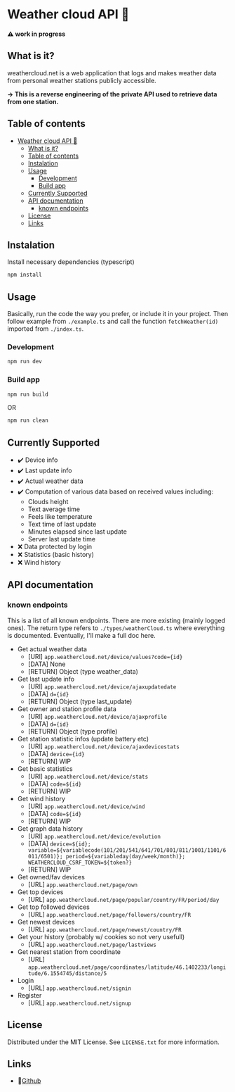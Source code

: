 # Weather cloud API 📡

**⚠️ work in progress**

## What is it?

weathercloud.net is a web application that logs and makes weather data from personal weather stations publicly accessible.

**-> This is a reverse engineering of the private API used to retrieve data from one station.**

## Table of contents

- [Weather cloud API 📡](#weather-cloud-api-)
  - [What is it?](#what-is-it)
  - [Table of contents](#table-of-contents)
  - [Instalation](#instalation)
  - [Usage](#usage)
    - [Development](#development)
    - [Build app](#build-app)
  - [Currently Supported](#currently-supported)
  - [API documentation](#api-documentation)
    - [known endpoints](#known-endpoints)
  - [License](#license)
  - [Links](#links)

## Instalation

Install necessary dependencies (typescript)

```bash
npm install
```

## Usage

Basically, run the code the way you prefer, or include it in your project. Then follow example from `./example.ts` and call the function `fetchWeather(id)` imported from `./index.ts`.

### Development

```bash
npm run dev
```

### Build app

```bash
npm run build
```

OR

```bash
npm run clean
```

## Currently Supported

 - ✔️ Device info
 - ✔️ Last update info
 - ✔️ Actual weather data
 - ✔️ Computation of various data based on received values including:
   - Clouds height 
   - Text average time 
   - Feels like temperature
   - Text time of last update
   - Minutes elapsed since last update
   - Server last update time
 - ❌ Data protected by login
 - ❌ Statistics (basic history)
 - ❌ Wind history

## API documentation

### known endpoints

This is a list of all known endpoints. There are more existing (mainly logged ones). The return type refers to `./types/weatherCloud.ts` where everything is documented. Eventually, I'll make a full doc here.

 - Get actual weather data
   - [URl] `app.weathercloud.net/device/values?code={id}`
   - [DATA] None
   - [RETURN] Object (type weather_data)
 - Get last update info
   - [URl] `app.weathercloud.net/device/ajaxupdatedate`
   - [DATA] `d={id}`
   - [RETURN] Object (type last_update)
 - Get owner and station profile data
   - [URl] `app.weathercloud.net/device/ajaxprofile`
   - [DATA] `d={id}`
   - [RETURN] Object (type profile)
 - Get station statistic infos (update battery etc)
   - [URl] `app.weathercloud.net/device/ajaxdevicestats`
   - [DATA] `device={id}`
   - [RETURN] WIP
 - Get basic statistics
   - [URl] `app.weathercloud.net/device/stats`
   - [DATA] `code=${id}`
   - [RETURN] WIP
 - Get wind history
   - [URl] `app.weathercloud.net/device/wind`
   - [DATA] `code=${id}`
   - [RETURN] WIP
 - Get graph data history
   - [URl] `app.weathercloud.net/device/evolution`
   - [DATA] `device=${id}; variable=${variablecode(101/201/541/641/701/801/811/1001/1101/6011/6501)}; period=${variableday(day/week/month)}; WEATHERCLOUD_CSRF_TOKEN=${token?}`
   - [RETURN] WIP
 - Get owned/fav devices
   - [URL] `app.weathercloud.net/page/own`
 - Get top devices
   - [URL] `app.weathercloud.net/page/popular/country/FR/period/day`
 - Get top followed devices
   - [URL] `app.weathercloud.net/page/followers/country/FR`
 - Get newest devices
   - [URL] `app.weathercloud.net/page/newest/country/FR`
 - Get your history (probably w/ cookies so not very usefull)
   - [URL] `app.weathercloud.net/page/lastviews`
 - Get nearest station from coordinate
   - [URL] `app.weathercloud.net/page/coordinates/latitude/46.1402233/longitude/6.1554745/distance/5`
 - Login
   - [URL] `app.weathercloud.net/signin`
 - Register
   - [URL] `app.weathercloud.net/signup`

## License

Distributed under the MIT License. See `LICENSE.txt` for more information.

## Links

- 📡[Github](https://github.com/maxime-mrl/weathercloud-api)
